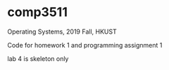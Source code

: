 # comp3511

Operating Systems, 2019 Fall, HKUST



Code for homework 1 and programming assignment 1

lab 4 is skeleton only